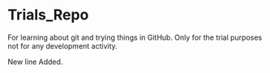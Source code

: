 # Trials_Repo
For learning about git and trying things in GitHub.
Only for the trial purposes not for any development activity.

New line Added.